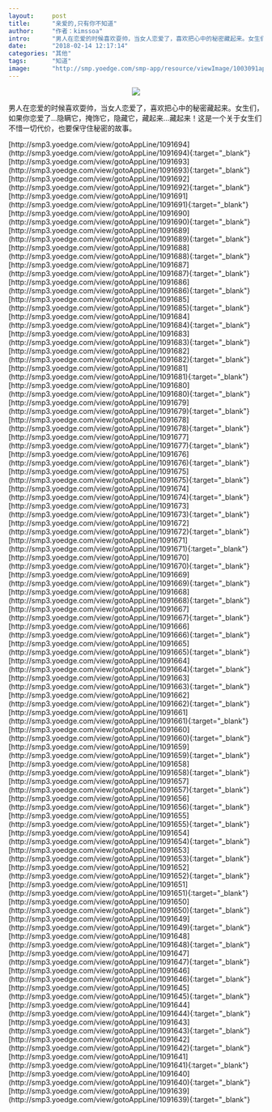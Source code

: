 ```yaml
---
layout:     post
title:      "亲爱的,只有你不知道"
author:     "作者：kimssoa"
intro:      "男人在恋爱的时候喜欢耍帅，当女人恋爱了，喜欢把心中的秘密藏起来。女生们，如果你恋爱了…隐瞒它，掩饰它，隐藏它，藏起来…藏起来！这是一个关于女生们不惜一切代价，也要保守住秘密的故事。"
date:       "2018-02-14 12:17:14"
categories: "其他"
tags:       "知道"
image:      "http://smp.yoedge.com/smp-app/resource/viewImage/1003091appline.png"
---
```

<div style="text-align: center">
<p><img src="http://smp.yoedge.com/smp-app/resource/viewImage/1003091appline.png"/></p>
</div>
<p class="post-meta">
<span>男人在恋爱的时候喜欢耍帅，当女人恋爱了，喜欢把心中的秘密藏起来。女生们，如果你恋爱了…隐瞒它，掩饰它，隐藏它，藏起来…藏起来！这是一个关于女生们不惜一切代价，也要保守住秘密的故事。</span>
</p>
[http://smp3.yoedge.com/view/gotoAppLine/1091694](http://smp3.yoedge.com/view/gotoAppLine/1091694){:target="_blank"}
[http://smp3.yoedge.com/view/gotoAppLine/1091693](http://smp3.yoedge.com/view/gotoAppLine/1091693){:target="_blank"}
[http://smp3.yoedge.com/view/gotoAppLine/1091692](http://smp3.yoedge.com/view/gotoAppLine/1091692){:target="_blank"}
[http://smp3.yoedge.com/view/gotoAppLine/1091691](http://smp3.yoedge.com/view/gotoAppLine/1091691){:target="_blank"}
[http://smp3.yoedge.com/view/gotoAppLine/1091690](http://smp3.yoedge.com/view/gotoAppLine/1091690){:target="_blank"}
[http://smp3.yoedge.com/view/gotoAppLine/1091689](http://smp3.yoedge.com/view/gotoAppLine/1091689){:target="_blank"}
[http://smp3.yoedge.com/view/gotoAppLine/1091688](http://smp3.yoedge.com/view/gotoAppLine/1091688){:target="_blank"}
[http://smp3.yoedge.com/view/gotoAppLine/1091687](http://smp3.yoedge.com/view/gotoAppLine/1091687){:target="_blank"}
[http://smp3.yoedge.com/view/gotoAppLine/1091686](http://smp3.yoedge.com/view/gotoAppLine/1091686){:target="_blank"}
[http://smp3.yoedge.com/view/gotoAppLine/1091685](http://smp3.yoedge.com/view/gotoAppLine/1091685){:target="_blank"}
[http://smp3.yoedge.com/view/gotoAppLine/1091684](http://smp3.yoedge.com/view/gotoAppLine/1091684){:target="_blank"}
[http://smp3.yoedge.com/view/gotoAppLine/1091683](http://smp3.yoedge.com/view/gotoAppLine/1091683){:target="_blank"}
[http://smp3.yoedge.com/view/gotoAppLine/1091682](http://smp3.yoedge.com/view/gotoAppLine/1091682){:target="_blank"}
[http://smp3.yoedge.com/view/gotoAppLine/1091681](http://smp3.yoedge.com/view/gotoAppLine/1091681){:target="_blank"}
[http://smp3.yoedge.com/view/gotoAppLine/1091680](http://smp3.yoedge.com/view/gotoAppLine/1091680){:target="_blank"}
[http://smp3.yoedge.com/view/gotoAppLine/1091679](http://smp3.yoedge.com/view/gotoAppLine/1091679){:target="_blank"}
[http://smp3.yoedge.com/view/gotoAppLine/1091678](http://smp3.yoedge.com/view/gotoAppLine/1091678){:target="_blank"}
[http://smp3.yoedge.com/view/gotoAppLine/1091677](http://smp3.yoedge.com/view/gotoAppLine/1091677){:target="_blank"}
[http://smp3.yoedge.com/view/gotoAppLine/1091676](http://smp3.yoedge.com/view/gotoAppLine/1091676){:target="_blank"}
[http://smp3.yoedge.com/view/gotoAppLine/1091675](http://smp3.yoedge.com/view/gotoAppLine/1091675){:target="_blank"}
[http://smp3.yoedge.com/view/gotoAppLine/1091674](http://smp3.yoedge.com/view/gotoAppLine/1091674){:target="_blank"}
[http://smp3.yoedge.com/view/gotoAppLine/1091673](http://smp3.yoedge.com/view/gotoAppLine/1091673){:target="_blank"}
[http://smp3.yoedge.com/view/gotoAppLine/1091672](http://smp3.yoedge.com/view/gotoAppLine/1091672){:target="_blank"}
[http://smp3.yoedge.com/view/gotoAppLine/1091671](http://smp3.yoedge.com/view/gotoAppLine/1091671){:target="_blank"}
[http://smp3.yoedge.com/view/gotoAppLine/1091670](http://smp3.yoedge.com/view/gotoAppLine/1091670){:target="_blank"}
[http://smp3.yoedge.com/view/gotoAppLine/1091669](http://smp3.yoedge.com/view/gotoAppLine/1091669){:target="_blank"}
[http://smp3.yoedge.com/view/gotoAppLine/1091668](http://smp3.yoedge.com/view/gotoAppLine/1091668){:target="_blank"}
[http://smp3.yoedge.com/view/gotoAppLine/1091667](http://smp3.yoedge.com/view/gotoAppLine/1091667){:target="_blank"}
[http://smp3.yoedge.com/view/gotoAppLine/1091666](http://smp3.yoedge.com/view/gotoAppLine/1091666){:target="_blank"}
[http://smp3.yoedge.com/view/gotoAppLine/1091665](http://smp3.yoedge.com/view/gotoAppLine/1091665){:target="_blank"}
[http://smp3.yoedge.com/view/gotoAppLine/1091664](http://smp3.yoedge.com/view/gotoAppLine/1091664){:target="_blank"}
[http://smp3.yoedge.com/view/gotoAppLine/1091663](http://smp3.yoedge.com/view/gotoAppLine/1091663){:target="_blank"}
[http://smp3.yoedge.com/view/gotoAppLine/1091662](http://smp3.yoedge.com/view/gotoAppLine/1091662){:target="_blank"}
[http://smp3.yoedge.com/view/gotoAppLine/1091661](http://smp3.yoedge.com/view/gotoAppLine/1091661){:target="_blank"}
[http://smp3.yoedge.com/view/gotoAppLine/1091660](http://smp3.yoedge.com/view/gotoAppLine/1091660){:target="_blank"}
[http://smp3.yoedge.com/view/gotoAppLine/1091659](http://smp3.yoedge.com/view/gotoAppLine/1091659){:target="_blank"}
[http://smp3.yoedge.com/view/gotoAppLine/1091658](http://smp3.yoedge.com/view/gotoAppLine/1091658){:target="_blank"}
[http://smp3.yoedge.com/view/gotoAppLine/1091657](http://smp3.yoedge.com/view/gotoAppLine/1091657){:target="_blank"}
[http://smp3.yoedge.com/view/gotoAppLine/1091656](http://smp3.yoedge.com/view/gotoAppLine/1091656){:target="_blank"}
[http://smp3.yoedge.com/view/gotoAppLine/1091655](http://smp3.yoedge.com/view/gotoAppLine/1091655){:target="_blank"}
[http://smp3.yoedge.com/view/gotoAppLine/1091654](http://smp3.yoedge.com/view/gotoAppLine/1091654){:target="_blank"}
[http://smp3.yoedge.com/view/gotoAppLine/1091653](http://smp3.yoedge.com/view/gotoAppLine/1091653){:target="_blank"}
[http://smp3.yoedge.com/view/gotoAppLine/1091652](http://smp3.yoedge.com/view/gotoAppLine/1091652){:target="_blank"}
[http://smp3.yoedge.com/view/gotoAppLine/1091651](http://smp3.yoedge.com/view/gotoAppLine/1091651){:target="_blank"}
[http://smp3.yoedge.com/view/gotoAppLine/1091650](http://smp3.yoedge.com/view/gotoAppLine/1091650){:target="_blank"}
[http://smp3.yoedge.com/view/gotoAppLine/1091649](http://smp3.yoedge.com/view/gotoAppLine/1091649){:target="_blank"}
[http://smp3.yoedge.com/view/gotoAppLine/1091648](http://smp3.yoedge.com/view/gotoAppLine/1091648){:target="_blank"}
[http://smp3.yoedge.com/view/gotoAppLine/1091647](http://smp3.yoedge.com/view/gotoAppLine/1091647){:target="_blank"}
[http://smp3.yoedge.com/view/gotoAppLine/1091646](http://smp3.yoedge.com/view/gotoAppLine/1091646){:target="_blank"}
[http://smp3.yoedge.com/view/gotoAppLine/1091645](http://smp3.yoedge.com/view/gotoAppLine/1091645){:target="_blank"}
[http://smp3.yoedge.com/view/gotoAppLine/1091644](http://smp3.yoedge.com/view/gotoAppLine/1091644){:target="_blank"}
[http://smp3.yoedge.com/view/gotoAppLine/1091643](http://smp3.yoedge.com/view/gotoAppLine/1091643){:target="_blank"}
[http://smp3.yoedge.com/view/gotoAppLine/1091642](http://smp3.yoedge.com/view/gotoAppLine/1091642){:target="_blank"}
[http://smp3.yoedge.com/view/gotoAppLine/1091641](http://smp3.yoedge.com/view/gotoAppLine/1091641){:target="_blank"}
[http://smp3.yoedge.com/view/gotoAppLine/1091640](http://smp3.yoedge.com/view/gotoAppLine/1091640){:target="_blank"}
[http://smp3.yoedge.com/view/gotoAppLine/1091639](http://smp3.yoedge.com/view/gotoAppLine/1091639){:target="_blank"}


